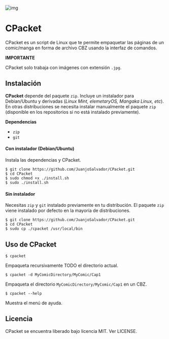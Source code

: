 ![img](https://img.shields.io/badge/shell-bash%204.3.42-brightgreen.svg)
# CPacket
CPacket es un script de Linux que te permite empaquetar las páginas de un comic/manga en forma de archivo CBZ usando la interfaz de comandos.

**IMPORTANTE**

CPacket solo trabaja con imágenes con extensión `.jpg`.

## Instalación

**CPacket** depende del paquete `zip`. Incluye un instalador para Debian/Ubuntu y derivadas (*Linux Mint, elemetaryOS, Mangaka Linux, etc*). En otras distribuciones se necesita instalar manualmente el paquete `zip` (disponible en los repositorios si no está instalado previamente).

**Dependencias**
 * `zip`
 * `git`

#### Con instalador (Debian/Ubuntu)

Instala las dependencias y CPacket.

    $ git clone https://github.com/JuanjoSalvador/CPacket.git
    $ cd CPacket
    $ sudo chmod +x ./install.sh
    $ sudo ./install.sh

#### Sin instalador

Necesitas `zip` y `git` instalado previamente en tu distribución. El paquete `zip` viene instalado por defecto en la mayoría de distribuciones.

    $ git clone https://github.com/JuanjoSalvador/CPacket.git
    $ cd CPacket
    $ sudo cp ./cpacket /usr/local/bin

## Uso de CPacket

    $ cpacket

Empaqueta recursivamente TODO el directorio actual.

    $ cpacket -d MyComicDirectory/MyComic/Cap1

Empaqueta el directorio `MyComicDirectory/MyComic/Cap1` en un CBZ.

    $ cpacket --help

Muestra el menú de ayuda.

## Licencia

CPacket se encuentra liberado bajo licencia MIT. Ver LICENSE.
